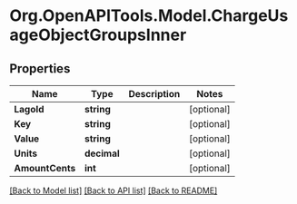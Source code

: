 
# Org.OpenAPITools.Model.ChargeUsageObjectGroupsInner

## Properties

Name | Type | Description | Notes
------------ | ------------- | ------------- | -------------
**LagoId** | **string** |  | [optional] 
**Key** | **string** |  | [optional] 
**Value** | **string** |  | [optional] 
**Units** | **decimal** |  | [optional] 
**AmountCents** | **int** |  | [optional] 

[[Back to Model list]](../README.md#documentation-for-models)
[[Back to API list]](../README.md#documentation-for-api-endpoints)
[[Back to README]](../README.md)

